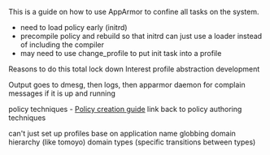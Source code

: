 This is a guide on how to use AppArmor to confine all tasks on
the system.

-   need to load policy early (initrd)
-   precompile policy and rebuild so that initrd can just use a loader instead of including the compiler
-   may need to use change\_profile to put init task into a profile

Reasons to do this total lock down Interest profile abstraction
development

Output goes to dmesg, then logs, then apparmor daemon for complain
messages if it is up and running

policy techniques - [Policy creation guide](CreatingPolicy) link back
to policy authoring techniques

can't just set up profiles base on application name globbing domain
hierarchy (like tomoyo) domain types (specific transitions between
types)
